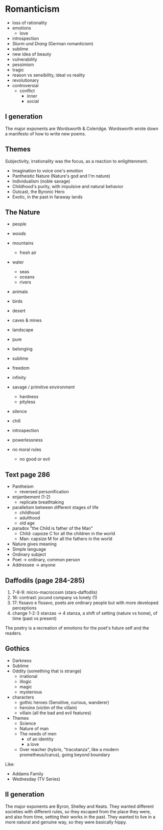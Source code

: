 # Romanticism
- loss of rationality
- emotions
	- love
- introspection
- *Sturm und Drang* (German romanticism)
- sublime
- new idea of beauty
- vulnerability
- pessimism
- tragic
- reason vs sensibility, ideal vs reality
- revolutionary
- controversial
	- conflict
		- inner
		- social
## I generation
The major exponents are Wordsworth & Coleridge.
Wordsworth wrote down a manifesto of how to write new poems.
## Themes
Subjectivity, irrationality was the focus, as a reaction to enlightenment.
- Imagination to voice one's emotion
- Pantheistic Nature (Nature's god and I'm nature)
- Individualism (noble savage)
- Childhood's purity, with impulsive and natural behavior
- Outcast, the Byronic Hero
- Exotic, in the past in faraway lands
## The Nature
- people
- woods
- mountains
	- fresh air
- water
	- seas
	- oceans
	- rivers
- animals
- birds
- desert
- caves & mines
- landscape

- pure
- belonging
- sublime
- freedom
- infinity
- savage / primitive environment
	- hardness
	- pityless
- silence
- chill
- introspection
- powerlessness
- no moral rules
	- no good or evil
## Text page 286
- Pantheism
	- reversed personification
- enjambement (1-2)
	- replicate breathtaking
- parallelism between different stages of life
	- childhood
	- adulthood
	- old age
- paradox "the Child is father of the Man"
	- Child: capsize C for all the children in the world
	- Man: capsize M for all the fathers in the world
- Nature gives meaning
- Simple language
- Ordinary subject
- Poet -> ordinary, common person
- Addressee -> anyone
## Daffodils (page 284-285)
1. 7-8-9: micro-macrocosm (stars-daffodils)
2. 16: contrast: jocund company vs lonely (1)
3. 17: fissavo e fissavo, poets are ordinary people but with more developed perceptions
4. change 1-2-3 stanzas -> 4 stanza, a shift of setting (nature vs home), of time (past vs present)

The poetry is a recreation of emotions for the poet's future self and the readers.
## Gothics
- Darkness
- Sublime
- Oddity (something that is strange)
	- irrational
	- illogic
	- magic
	- mysterious
- characters
	- gothic heroes (Sensitive, curious, wanderer)
	- heroine (victim of the villain)
	- villain (all the bad and evil features)
- Themes
	- Science
	- Nature of man
	- The needs of men
		- of an identity
		- a love
	- Over reacher (hybris, "tracotanza", like a modern prometheus/icarus), going beyond boundary

Like:
- Addams Family
- Wednesday (TV Series)
## II generation
The major exponents are Byron, Shelley and Keats.
They wanted different societies with different rules, so they escaped from the place they were, and also from time, setting their works in the past.
They wanted to live in a more natural and genuine way, so they were basically hippy.